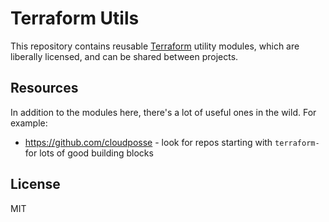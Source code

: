 # Terraform Utils

This repository contains reusable [Terraform](https://www.terraform.io/) utility modules, which are liberally licensed, and can be shared between projects.

## Resources

In addition to the modules here, there's a lot of useful ones in the wild. For example:

- https://github.com/cloudposse - look for repos starting with `terraform-` for lots of good building blocks

## License

MIT
